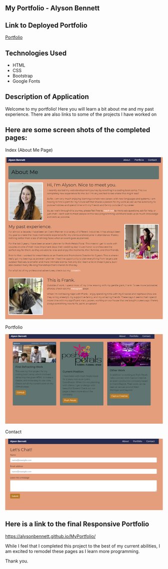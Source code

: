 ## My Portfolio - Alyson Bennett

## Link to Deployed Portfolio

[Portfolio](https://alysonbennett.github.io/MyPortfolio/)

## Technologies Used

* HTML
* CSS
* Bootstrap
* Google Fonts

## Description of Application

Welcome to my portfolio! Here you will learn a bit about me and my past experience. There are also links to some of the projects I have worked on

## Here are some screen shots of the completed pages:

Index (About Me Page)

![Index Image](assets/screenshots/indexScreenShot.png)

Portfolio

![Portfolio Image](assets/screenshots/portfolioScreenShot.png)

Contact

![Contact](assets/screenshots/contactScreenShot.png)

## Here is a link to the final Responsive Portfolio

https://alysonbennett.github.io/MyPortfolio/

While I feel that I completed this project to the best of my current abilities, I am excited to remodel these pages as I learn more programming.

Thank you. 